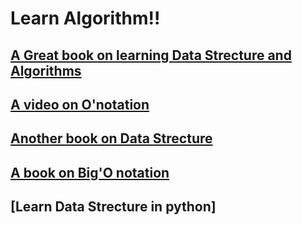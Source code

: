 # Learn Algorithm!!

## [A Great book on learning Data Strecture and Algorithms](http://labs.xjtudlc.com/labs/wldmt/reading%20list/books/Algorithms%20and%20optimization/Introduction%20to%20Algorithms.pdf)

## [A video on O'notation](https://www.youtube.com/watch?v=V6mKVRU1evU)

## [Another book on Data Strecture](http://mimoza.marmara.edu.tr/~msakalli/cse706_12/SkienaTheAlgorithmDesignManual.pdf)

## [A book on Big'O notation](https://theswissbay.ch/pdf/Book/Introduction%20to%20the%20theory%20of%20computation_third%20edition%20-%20Michael%20Sipser.pdf)

## [Learn Data Strecture in python]
